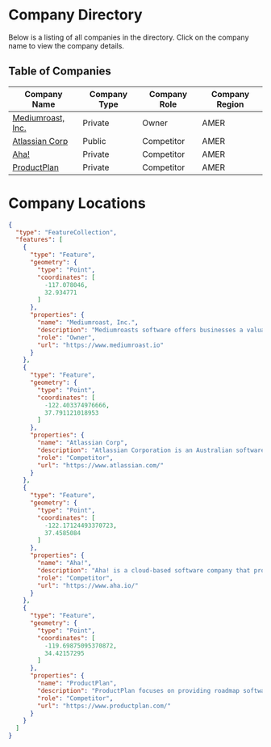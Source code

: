 
# Company Directory
Below is a listing of all companies in the directory. Click on the company name to view the company details.

## Table of Companies
 | Company Name | Company Type | Company Role | Company Region | 
 |  ---  |  ---  |  ---  |  ---  | 
 |  [Mediumroast, Inc.](./MediumroastInc.md)  | Private | Owner | AMER | 
 |  [Atlassian Corp](./AtlassianCorp.md)  | Public | Competitor | AMER | 
 |  [Aha!](./Aha.md)  | Private | Competitor | AMER | 
 |  [ProductPlan](./ProductPlan.md)  | Private | Competitor | AMER | 


# Company Locations
```geojson
{
  "type": "FeatureCollection",
  "features": [
    {
      "type": "Feature",
      "geometry": {
        "type": "Point",
        "coordinates": [
          -117.078046,
          32.934771
        ]
      },
      "properties": {
        "name": "Mediumroast, Inc.",
        "description": "Mediumroasts software offers businesses a valuable tool for conducting competitive analysis. With its succinct reports, businesses can gain insights into their competitors documentation and messaging, which are analyzed and compared to their own.",
        "role": "Owner",
        "url": "https://www.mediumroast.io"
      }
    },
    {
      "type": "Feature",
      "geometry": {
        "type": "Point",
        "coordinates": [
          -122.403374976666,
          37.791121018953
        ]
      },
      "properties": {
        "name": "Atlassian Corp",
        "description": "Atlassian Corporation is an Australian software company that develops products for software developers, and project managers among other groups. The company is domiciled in Delaware, with global headquarters in Sydney, Australia, and US headquarters in San Francisco.  In the fourth fiscal quarter of 2022, Atlassian reported serving 242,623 customers in over 190 countries, with 10 million monthly active users. As of June 2022, the company had 8,813 employees across 13 countries.",
        "role": "Competitor",
        "url": "https://www.atlassian.com/"
      }
    },
    {
      "type": "Feature",
      "geometry": {
        "type": "Point",
        "coordinates": [
          -122.17124493370723,
          37.4585084
        ]
      },
      "properties": {
        "name": "Aha!",
        "description": "Aha! is a cloud-based software company that provides product development software for companies in the United States and internationally. Aha! offers Software-as-a-Service (SaaS) products for organizations to set strategy, ideate, plan, showcase, build, and launch new products and enhancements.",
        "role": "Competitor",
        "url": "https://www.aha.io/"
      }
    },
    {
      "type": "Feature",
      "geometry": {
        "type": "Point",
        "coordinates": [
          -119.69875095370872,
          34.42157295
        ]
      },
      "properties": {
        "name": "ProductPlan",
        "description": "ProductPlan focuses on providing roadmap software solutions. The company offers a platform to simplify product management by enabling users to build strategic roadmaps, align with customer needs, prioritize tasks, and measure success.",
        "role": "Competitor",
        "url": "https://www.productplan.com/"
      }
    }
  ]
}
```